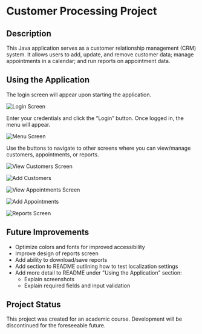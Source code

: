 # Customer Processing Project

## Description
This Java application serves as a customer relationship management (CRM) system. It allows users to add, update, and remove customer data; manage appointments in a calendar; and run reports on appointment data.

## Using the Application
The login screen will appear upon starting the application.

![Login Screen](img/login-screenshot.png)

Enter your credentials and click the “Login” button. Once logged in, the menu will appear.

![Menu Screen](img/menu-screen.png)

Use the buttons to navigate to other screens where you can view/manage customers, appointments, or reports.

![View Customers Screen](img/customer-list-screen.png)

![Add Customers](img/add-customer-screen.png)

![View Appointments Screen](img/calendar-screen.png)

![Add Appointments](img/add-appointment-screen.png)

![Reports Screen](img/reports-screen.png)


## Future Improvements
* Optimize colors and fonts for improved accessibility
* Improve design of reports screen
* Add ability to download/save reports
* Add section to README outlining how to test localization settings
* Add more detail to README under "Using the Application" section:
  * Explain screenshots
  * Explain required fields and input validation

## Project Status
This project was created for an academic course. Development will be discontinued for the foreseeable future.
